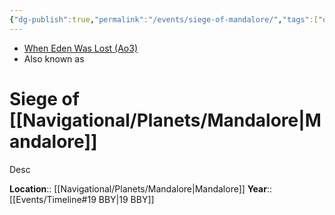 ```yaml
---
{"dg-publish":true,"permalink":"/events/siege-of-mandalore/","tags":["occupation","unfinished","event"],"noteIcon":"saber1"}
---
```


- [When Eden Was Lost (Ao3)](https://archiveofourown.org/works/19334440)
- Also known as 
# Siege of [[Navigational/Planets/Mandalore\|Mandalore]]
Desc

**Location**::  [[Navigational/Planets/Mandalore\|Mandalore]]
**Year**::  [[Events/Timeline#19 BBY\|19 BBY]]